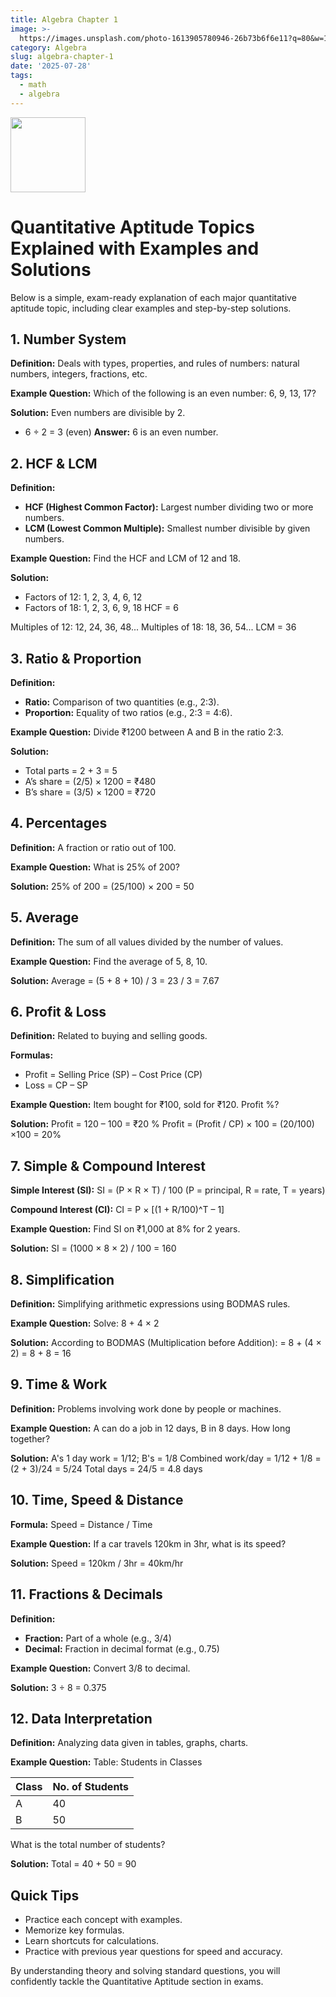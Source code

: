```yaml
---
title: Algebra Chapter 1
image: >-
  https://images.unsplash.com/photo-1613905780946-26b73b6f6e11?q=80&w=1172&auto=format&fit=crop&ixlib=rb-4.1.0&ixid=M3wxMjA3fDB8MHxwaG90by1wYWdlfHx8fGVufDB8fHx8fA%3D%3D
category: Algebra
slug: algebra-chapter-1
date: '2025-07-28'
tags:
  - math
  - algebra
---
```

<img src="https://r2cdn.perplexity.ai/pplx-full-logo-primary-dark%402x.png" class="logo" width="120"/>

# Quantitative Aptitude Topics Explained with Examples and Solutions

Below is a simple, exam-ready explanation of each major quantitative aptitude topic, including clear examples and step-by-step solutions.

## 1. Number System

**Definition:** Deals with types, properties, and rules of numbers: natural numbers, integers, fractions, etc.

**Example Question:**
Which of the following is an even number: 6, 9, 13, 17?

**Solution:**
Even numbers are divisible by 2.

- 6 ÷ 2 = 3 (even)
**Answer:** 6 is an even number.


## 2. HCF \& LCM

**Definition:**

- **HCF (Highest Common Factor):** Largest number dividing two or more numbers.
- **LCM (Lowest Common Multiple):** Smallest number divisible by given numbers.

**Example Question:**
Find the HCF and LCM of 12 and 18.

**Solution:**

- Factors of 12: 1, 2, 3, 4, 6, 12
- Factors of 18: 1, 2, 3, 6, 9, 18
HCF = 6

Multiples of 12: 12, 24, 36, 48...
Multiples of 18: 18, 36, 54...
LCM = 36

## 3. Ratio \& Proportion

**Definition:**

- **Ratio:** Comparison of two quantities (e.g., 2:3).
- **Proportion:** Equality of two ratios (e.g., 2:3 = 4:6).

**Example Question:**
Divide ₹1200 between A and B in the ratio 2:3.

**Solution:**

- Total parts = 2 + 3 = 5
- A’s share = (2/5) × 1200 = ₹480
- B’s share = (3/5) × 1200 = ₹720


## 4. Percentages

**Definition:** A fraction or ratio out of 100.

**Example Question:**
What is 25% of 200?

**Solution:**
25% of 200 = (25/100) × 200 = 50

## 5. Average

**Definition:** The sum of all values divided by the number of values.

**Example Question:**
Find the average of 5, 8, 10.

**Solution:**
Average = (5 + 8 + 10) / 3 = 23 / 3 = 7.67

## 6. Profit \& Loss

**Definition:** Related to buying and selling goods.

**Formulas:**

- Profit = Selling Price (SP) – Cost Price (CP)
- Loss = CP – SP

**Example Question:**
Item bought for ₹100, sold for ₹120. Profit %?

**Solution:**
Profit = 120 – 100 = ₹20
% Profit = (Profit / CP) × 100 = (20/100) ×100 = 20%

## 7. Simple \& Compound Interest

**Simple Interest (SI):**
SI = (P × R × T) / 100
(P = principal, R = rate, T = years)

**Compound Interest (CI):**
CI = P × [(1 + R/100)^T – 1]

**Example Question:**
Find SI on ₹1,000 at 8% for 2 years.

**Solution:**
SI = (1000 × 8 × 2) / 100 = 160

## 8. Simplification

**Definition:** Simplifying arithmetic expressions using BODMAS rules.

**Example Question:**
Solve: 8 + 4 × 2

**Solution:**
According to BODMAS (Multiplication before Addition):
= 8 + (4 × 2)
= 8 + 8 = 16

## 9. Time \& Work

**Definition:** Problems involving work done by people or machines.

**Example Question:**
A can do a job in 12 days, B in 8 days. How long together?

**Solution:**
A's 1 day work = 1/12; B's = 1/8
Combined work/day = 1/12 + 1/8 = (2 + 3)/24 = 5/24
Total days = 24/5 = 4.8 days

## 10. Time, Speed \& Distance

**Formula:**
Speed = Distance / Time

**Example Question:**
If a car travels 120km in 3hr, what is its speed?

**Solution:**
Speed = 120km / 3hr = 40km/hr

## 11. Fractions \& Decimals

**Definition:**

- **Fraction:** Part of a whole (e.g., 3/4)
- **Decimal:** Fraction in decimal format (e.g., 0.75)

**Example Question:**
Convert 3/8 to decimal.

**Solution:**
3 ÷ 8 = 0.375

## 12. Data Interpretation

**Definition:** Analyzing data given in tables, graphs, charts.

**Example Question:**
Table: Students in Classes


| Class | No. of Students |
| :-- | :-- |
| A | 40 |
| B | 50 |

What is the total number of students?

**Solution:**
Total = 40 + 50 = 90

## Quick Tips

- Practice each concept with examples.
- Memorize key formulas.
- Learn shortcuts for calculations.
- Practice with previous year questions for speed and accuracy.

By understanding theory and solving standard questions, you will confidently tackle the Quantitative Aptitude section in exams.

